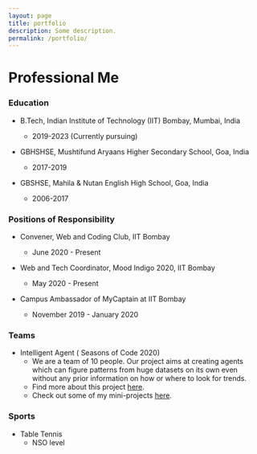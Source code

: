 ```yaml
---
layout: page
title: portfolio
description: Some description.
permalink: /portfolio/
---
```


# Professional Me

### Education

* B.Tech, Indian Institute of Technology (IIT) Bombay, Mumbai, India
  - 2019-2023 (Currently pursuing)

* GBHSHSE, Mushtifund Aryaans Higher Secondary School, Goa, India
  - 2017-2019

* GBSHSE, Mahila & Nutan English High School, Goa, India  
  - 2006-2017

### Positions of Responsibility

* Convener, Web and Coding Club, IIT Bombay
  - June 2020 - Present

* Web and Tech Coordinator, Mood Indigo 2020, IIT Bombay
  - May 2020 - Present

* Campus Ambassador of MyCaptain at IIT Bombay
  - November 2019 - January 2020

### Teams

* Intelligent Agent ( Seasons of Code 2020)
  - We are a team of 10 people. Our project aims at creating agents which can figure patterns from huge datasets on its own even without any prior information on how or where to look for trends. 
  - Find more about this project [here](https://www.wncc-iitb.org/soc_projects/71-sanjeev-intelligent.html). 
  - Check out some of my mini-projects [here](https://github.com/abhipaiangle/Intelligent_Agent_AbhishekPaiAngle).

### Sports

* Table Tennis
  - NSO level

  

